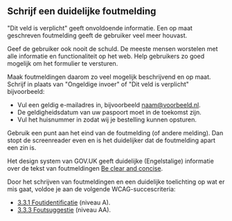 ## Schrijf een duidelijke foutmelding

"Dit veld is verplicht" geeft onvoldoende informatie. Een op maat geschreven foutmelding geeft de gebruiker veel meer houvast.

Geef de gebruiker ook nooit de schuld. De meeste mensen worstelen met alle informatie en functionaliteit op het web. Help gebruikers zo goed mogelijk om het formulier te versturen.

Maak foutmeldingen daarom zo veel mogelijk beschrijvend en op maat. Schrijf in plaats van "Ongeldige invoer" of "Dit veld is verplicht" bijvoorbeeld:

- Vul een geldig e-mailadres in, bijvoorbeeld naam@voorbeeld.nl.
- De geldigheidsdatum van uw paspoort moet in de toekomst zijn.
- Vul het huisnummer in zodat wij je bestelling kunnen opsturen.

Gebruik een punt aan het eind van de foutmelding (of andere melding). Dan stopt de screenreader even en is het duidelijker dat de foutmelding apart een zin is.

Het design system van GOV.UK geeft duidelijke (Engelstalige) informatie over de tekst van foutmeldingen [Be clear and concise](https://design-system.service.gov.uk/components/error-message/#be-clear-and-concise).

Door het schrijven van foutmeldingen en een duidelijke toelichting op wat er mis gaat, voldoe je aan de volgende WCAG-succescriteria:

- [3.3.1 Foutidentificatie](https://www.w3.org/WAI/WCAG21/Understanding/error-identification.html) (niveau A).
- [3.3.3 Foutsuggestie](https://www.w3.org/WAI/WCAG21/Understanding/error-suggestion.html) (niveau AA).
